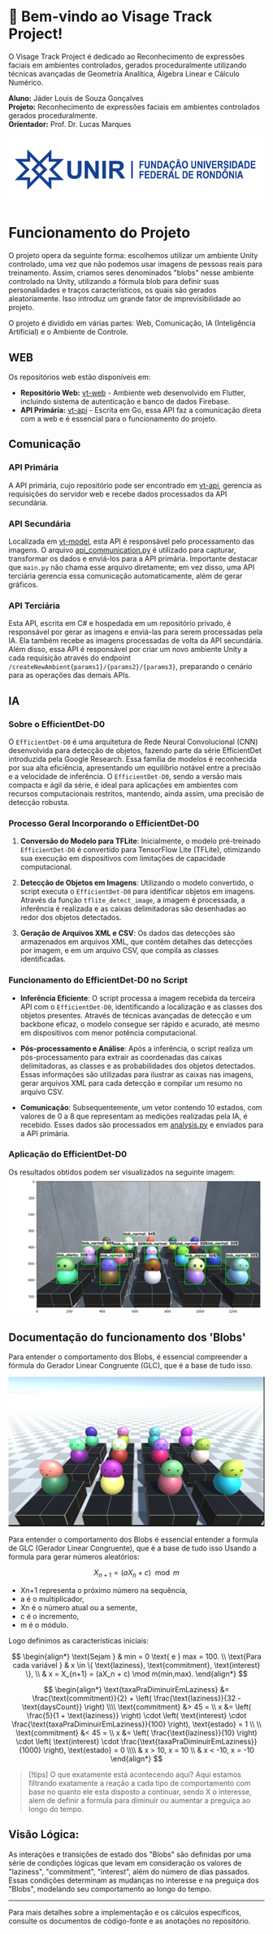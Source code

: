 # 👋 Bem-vindo ao Visage Track Project!

O Visage Track Project é dedicado ao Reconhecimento de expressões faciais em ambientes controlados, gerados proceduralmente utilizando técnicas avançadas de Geometria Analítica, Álgebra Linear e Cálculo Numérico.

**Aluno:** Jáder Louis de Souza Gonçalves  
**Projeto:** Reconhecimento de expressões faciais em ambientes controlados gerados proceduralmente.  
**Orientador:** Prof. Dr. Lucas Marques

![Perfil do Usuário](https://github.com/visagetrack-project/.github/blob/687927c5ac1b96ad2807e33c2aa88ed99c9fa6e5/profile/unir%201.png)
# Funcionamento do Projeto

O projeto opera da seguinte forma: escolhemos utilizar um ambiente Unity controlado, uma vez que não podemos usar imagens de pessoas reais para treinamento. Assim, criamos seres denominados "blobs" nesse ambiente controlado na Unity, utilizando a fórmula blob para definir suas personalidades e traços característicos, os quais são gerados aleatoriamente. Isso introduz um grande fator de imprevisibilidade ao projeto.

O projeto é dividido em várias partes: Web, Comunicação, IA (Inteligência Artificial) e o Ambiente de Controle.

## WEB

Os repositórios web estão disponíveis em:

- **Repositório Web:** [vt-web](https://github.com/visagetrack-project/vt-web.git) - Ambiente web desenvolvido em Flutter, incluindo sistema de autenticação e banco de dados Firebase.
- **API Primária:** [vt-api](https://github.com/visagetrack-project/vt-api.git) - Escrita em Go, essa API faz a comunicação direta com a web e é essencial para o funcionamento do projeto.

## Comunicação

### API Primária

A API primária, cujo repositório pode ser encontrado em [vt-api](https://github.com/visagetrack-project/vt-api.git), gerencia as requisições do servidor web e recebe dados processados da API secundária.

### API Secundária

Localizada em [vt-model](https://github.com/visagetrack-project/vt-model), esta API é responsável pelo processamento das imagens. O arquivo [api_communication.py](https://github.com/visagetrack-project/vt-model/blob/main/api_communication.py) é utilizado para capturar, transformar os dados e enviá-los para a API primária. Importante destacar que `main.py` não chama esse arquivo diretamente; em vez disso, uma API terciária gerencia essa comunicação automaticamente, além de gerar gráficos.

### API Terciária

Esta API, escrita em C# e hospedada em um repositório privado, é responsável por gerar as imagens e enviá-las para serem processadas pela IA. Ela também recebe as imagens processadas de volta da API secundária. Além disso, essa API é responsável por criar um novo ambiente Unity a cada requisição através do endpoint `/createNewAmbient{params1}/{params2}/{params3}`, preparando o cenário para as operações das demais APIs.

## IA

### Sobre o EfficientDet-D0

O `EfficientDet-D0` é uma arquitetura de Rede Neural Convolucional (CNN) desenvolvida para detecção de objetos, fazendo parte da série EfficientDet introduzida pela Google Research. Essa família de modelos é reconhecida por sua alta eficiência, apresentando um equilíbrio notável entre a precisão e a velocidade de inferência. O `EfficientDet-D0`, sendo a versão mais compacta e ágil da série, é ideal para aplicações em ambientes com recursos computacionais restritos, mantendo, ainda assim, uma precisão de detecção robusta.

### Processo Geral Incorporando o EfficientDet-D0

1. **Conversão do Modelo para TFLite**: Inicialmente, o modelo pré-treinado `EfficientDet-D0` é convertido para TensorFlow Lite (TFLite), otimizando sua execução em dispositivos com limitações de capacidade computacional.

2. **Detecção de Objetos em Imagens**: Utilizando o modelo convertido, o script executa o `EfficientDet-D0` para identificar objetos em imagens. Através da função `tflite_detect_image`, a imagem é processada, a inferência é realizada e as caixas delimitadoras são desenhadas ao redor dos objetos detectados.

3. **Geração de Arquivos XML e CSV**: Os dados das detecções são armazenados em arquivos XML, que contêm detalhes das detecções por imagem, e em um arquivo CSV, que compila as classes identificadas.

### Funcionamento do EfficientDet-D0 no Script

- **Inferência Eficiente**: O script processa a imagem recebida da terceira API com o `EfficientDet-D0`, identificando a localização e as classes dos objetos presentes. Através de técnicas avançadas de detecção e um backbone eficaz, o modelo consegue ser rápido e acurado, até mesmo em dispositivos com menor potência computacional.

- **Pós-processamento e Análise**: Após a inferência, o script realiza um pós-processamento para extrair as coordenadas das caixas delimitadoras, as classes e as probabilidades dos objetos detectados. Essas informações são utilizadas para ilustrar as caixas nas imagens, gerar arquivos XML para cada detecção e compilar um resumo no arquivo CSV.

- **Comunicação**: Subsequentemente, um vetor contendo 10 estados, com valores de 0 a 8 que representam as medições realizadas pela IA, é recebido. Esses dados são processados em [analysis.py](https://github.com/visagetrack-project/vt-model/blob/main/analysis.py) e enviados para a API primária.

### Aplicação do EfficientDet-D0

Os resultados obtidos podem ser visualizados na seguinte imagem: ![blobs.jpeg](https://github.com/visagetrack-project/.github/blob/a0ad6ef25561d476ca5be027df0538b9d013afd8/profile/blobs.jpeg)


## Documentação do funcionamento dos 'Blobs'

Para entender o comportamento dos Blobs, é essencial compreender a fórmula do Gerador Linear Congruente (GLC), que é a base de tudo isso.

![Documento Blob](https://github.com/visagetrack-project/.github/blob/687927c5ac1b96ad2807e33c2aa88ed99c9fa6e5/profile/WhatsApp%20Image%202024-02-12%20at%2016.09.49.jpeg)

Para entender o comportamento dos Blobs é essencial entender a formula de GLC (Gerador Linear Congruente), que é a base de tudo isso
Usando a formula para gerar números aleatórios:

$$
X_{n+1} = (aX_n + c) \mod m
$$

- Xn+1​ representa o próximo número na sequência,
- a é o multiplicador,
- Xn​ é o número atual ou a semente,
- c é o incremento,
- m é o módulo.


Logo definimos as características iniciais:

$$
\begin{align*}
\text{Sejam } & min = 0 \text{ e } max = 100. \\
\text{Para cada variável } & x \in \{ \text{laziness}, \text{commitment}, \text{interest} \}, \\
& x = X_{n+1} = (aX_n + c) \mod m(min,max).
\end{align*}
$$

$$
\begin{align*}
\text{taxaPraDiminuirEmLaziness} &= \frac{\text{commitment}}{2} + \left( \frac{\text{laziness}}{32 - \text{daysCount}} \right) \\\\
\text{commitment} &> 45 =  \\
x &= \left( \frac{5}{1 + \text{laziness}} \right) \cdot \left( \text{interest} \cdot \frac{\text{taxaPraDiminuirEmLaziness}}{100} \right),  \text{estado} = 1 \\ \\
\text{commitment} &< 45 =  \\
x &= \left( \frac{\text{laziness}}{10} \right) \cdot \left( \text{interest} \cdot \frac{\text{taxaPraDiminuirEmLaziness}}{1000} \right), \text{estado} = 0 \\\\
& x > 10,  x = 10 \\
& x < -10,  x = -10 
\end{align*}
$$

> [!tips] O que exatamente está acontecendo aqui? 
> Aqui estamos filtrando exatamente a reação a cada tipo de comportamento com base no quanto ele esta disposto a continuar, sendo X o interesse, alem de definir a formula para diminuir ou aumentar a preguiça ao longo do tempo.

## Visão Lógica:

As interações e transições de estado dos "Blobs" são definidas por uma série de condições lógicas que levam em consideração os valores de "laziness", "commitment", "interest", além do número de dias passados. Essas condições determinam as mudanças no interesse e na preguiça dos "Blobs", modelando seu comportamento ao longo do tempo.

---

Para mais detalhes sobre a implementação e os cálculos específicos, consulte os documentos de código-fonte e as anotações no repositório.

